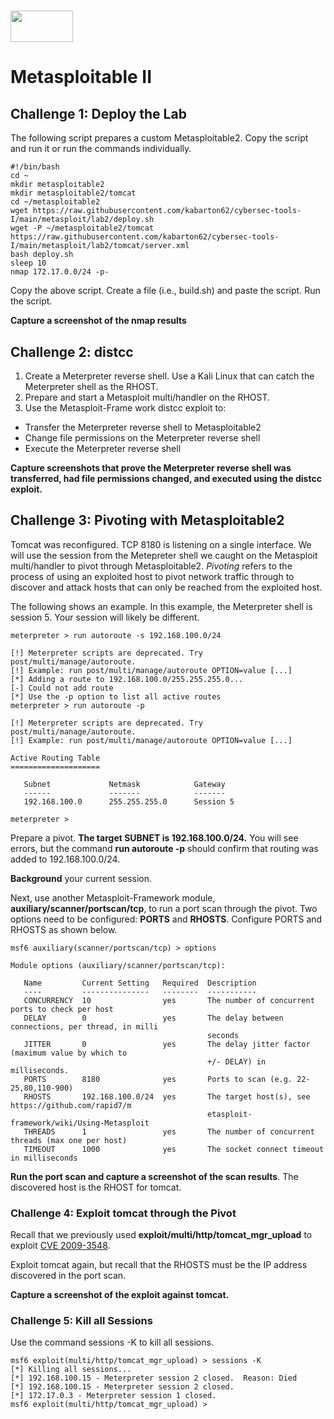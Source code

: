 # <img src="https://www.tamusa.edu/brandguide/jpeglogos/tamusa_final_logo_bw1.jpg" width="100" height="50"> 
# Metasploitable II

## Challenge 1: Deploy the Lab
The following script prepares a custom Metasploitable2. Copy the script and run it or run the commands individually.
```
#!/bin/bash
cd ~
mkdir metasploitable2
mkdir metasploitable2/tomcat
cd ~/metasploitable2
wget https://raw.githubusercontent.com/kabarton62/cybersec-tools-I/main/metasploit/lab2/deploy.sh
wget -P ~/metasploitable2/tomcat https://raw.githubusercontent.com/kabarton62/cybersec-tools-I/main/metasploit/lab2/tomcat/server.xml
bash deploy.sh
sleep 10
nmap 172.17.0.0/24 -p-
```
Copy the above script. Create a file (i.e., build.sh) and paste the script. Run the script.

**Capture a screenshot of the nmap results**

## Challenge 2: distcc
1. Create a Meterpreter reverse shell. Use a Kali Linux that can catch the Meterpreter shell as the RHOST.
2. Prepare and start a Metasploit multi/handler on the RHOST.
3. Use the Metasploit-Frame work distcc exploit to:
- Transfer the Meterpreter reverse shell to Metasploitable2
- Change file permissions on the Meterpreter reverse shell
- Execute the Meterpreter reverse shell

**Capture screenshots that prove the Meterpreter reverse shell was transferred, had file permissions changed, and executed using the distcc exploit.**

## Challenge 3: Pivoting with Metasploitable2
Tomcat was reconfigured. TCP 8180 is listening on a single interface. We will use the session from the Metepreter shell we caught on the Metasploit multi/handler to pivot through Metasploitable2. _Pivoting_ refers to the process of using an exploited host to pivot network traffic through to discover and attack hosts that can only be reached from the exploited host.

The following shows an example. In this example, the Meterpreter shell is session 5. Your session will likely be different.
```
meterpreter > run autoroute -s 192.168.100.0/24

[!] Meterpreter scripts are deprecated. Try post/multi/manage/autoroute.
[!] Example: run post/multi/manage/autoroute OPTION=value [...]
[*] Adding a route to 192.168.100.0/255.255.255.0...
[-] Could not add route
[*] Use the -p option to list all active routes
meterpreter > run autoroute -p

[!] Meterpreter scripts are deprecated. Try post/multi/manage/autoroute.
[!] Example: run post/multi/manage/autoroute OPTION=value [...]

Active Routing Table
====================

   Subnet             Netmask            Gateway
   ------             -------            -------
   192.168.100.0      255.255.255.0      Session 5

meterpreter > 
```

Prepare a pivot. **The target SUBNET is 192.168.100.0/24.** You will see errors, but the command **run autoroute -p** should confirm that routing was added to 192.168.100.0/24.

**Background** your current session.

Next, use another Metasploit-Framework module, **auxiliary/scanner/portscan/tcp**, to run a port scan through the pivot. Two options need to be configured: **PORTS** and **RHOSTS**. Configure PORTS and RHOSTS as shown below.

```
msf6 auxiliary(scanner/portscan/tcp) > options

Module options (auxiliary/scanner/portscan/tcp):

   Name         Current Setting   Required  Description
   ----         ---------------   --------  -----------
   CONCURRENCY  10                yes       The number of concurrent ports to check per host
   DELAY        0                 yes       The delay between connections, per thread, in milli
                                            seconds
   JITTER       0                 yes       The delay jitter factor (maximum value by which to
                                            +/- DELAY) in milliseconds.
   PORTS        8180              yes       Ports to scan (e.g. 22-25,80,110-900)
   RHOSTS       192.168.100.0/24  yes       The target host(s), see https://github.com/rapid7/m
                                            etasploit-framework/wiki/Using-Metasploit
   THREADS      1                 yes       The number of concurrent threads (max one per host)
   TIMEOUT      1000              yes       The socket connect timeout in milliseconds
   ```
   **Run the port scan and capture a screenshot of the scan results**. The discovered host is the RHOST for tomcat.

### Challenge 4: Exploit tomcat through the Pivot
Recall that we previously used **exploit/multi/http/tomcat_mgr_upload** to exploit [CVE 2009-3548](https://nvd.nist.gov/vuln/detail/CVE-2009-3548). 

Exploit tomcat again, but recall that the RHOSTS must be the IP address discovered in the port scan.

**Capture a screenshot of the exploit against tomcat.**

### Challenge 5: Kill all Sessions
Use the command sessions -K to kill all sessions.

```
msf6 exploit(multi/http/tomcat_mgr_upload) > sessions -K
[*] Killing all sessions...
[*] 192.168.100.15 - Meterpreter session 2 closed.  Reason: Died
[*] 192.168.100.15 - Meterpreter session 2 closed.
[*] 172.17.0.3 - Meterpreter session 1 closed.
msf6 exploit(multi/http/tomcat_mgr_upload) > 
```
